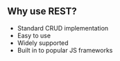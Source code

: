 ##  Why use REST?

  <ul>
    <li>Standard CRUD implementation</li>
    <li>Easy to use</li>
    <li>Widely supported</li>
    <li>Built in to popular JS frameworks</li>
  </ul>
